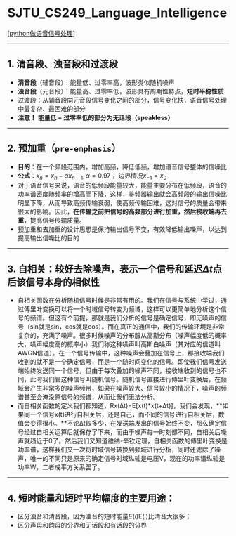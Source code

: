 # SJTU_CS249_Language_Intelligence

[[python做语音信号处理](https://www.cnblogs.com/LXP-Never/p/10078200.html#信号加窗%C2%A0)]

-------------

## 1. 清音段、浊音段和过渡段

- **清音段**（辅音段）：能量低、过零率高，波形类似随机噪声
- **浊音段**（元音段）：能量高、过零率低，波形具有周期性特点，**短时平稳性质**
- 过渡段：从辅音段向元音段信号变化之间的部分，信号变化快，语音信号处理中最复杂、最困难的部分
- **注意！** **能量低 + 过零率低的部分为无话段（speakless）**

---------

## 2. 预加重（`pre-emphasis`）

- **目的**：在一个频段范围内，增加高频，降低低频，增加语音信号整体的信噪比
- **公式**：$x_n = x_n - \alpha x_{n-1}, \alpha = 0.97$ ，边界情况$x_{-1} = x_0$
- 对于语音信号来说，语音的低频段能量较大，能量主要分布在低频段，语音的功率谱密度随频率的增高而下降，这样，鉴频器输出就会高频段的输出信噪比明显下降，从而导致高频传输衰弱，使高频传输困难，这对信号的质量会带来很大的影响。因此，**在传输之前把信号的高频部分进行加重，然后接收端再去重**，提高信号传输质量。
- 预加重和去加重的设计思想是保持输出信号不变，有效降低输出噪声，以达到提高输出信噪比的目的

------

## 3. 自相关：较好去除噪声，表示一个信号和延迟$\Delta t$点后该信号本身的相似性

- 自相关函数在分析随机信号时候是非常有用的。我们在信号与系统中学过，通过傅里叶变换可以将一个时域信号转变为频域，这样可以更简单地分析这个信号的频谱。但这有个前提，那就是我们分析的信号是确定信号，即无噪声的信号（sin就是sin，cos就是cos）。而在真正的通信中，我们的传输环境是非常复杂的，充满了噪声。很多时候噪声的分布服从高斯分布（噪声幅度低的概率大，噪声幅度高的概率小）我们称这种噪声叫高斯白噪声（其对应的信道叫AWGN信道）。在一个信号传输中，这种噪声会叠加在信号上，那接收端我们收到的就不是一个确定信号，而是一个随时间变化的信号。即使我们信号发送端始终发送同一个信号，但由于每次叠加的噪声不同，接收端收到的信号也不同，此时我们管这种信号叫随机信号。随机信号直接进行傅里叶变换后，在频域会产生非常多的噪声频带，如果在噪声较大、信号较小的情况下，噪声的频谱甚至会淹没原信号的频谱，从而让我们无法分析。
- 而自相关函数的定义我们都知道，Rx(Δt)=E[x(t)*x(t+Δt)]，我们会发现，**如果同一个信号x(t)进行自相关后，还是自己，而不同的信号进行自相关后，数值会变得很小。**不论Δt取多少，在发送端发出的信号始终不变，那么确定信号经过自相关运算后就保存了下来，而由于噪声每一时刻都不同，自相关后噪声就趋近于0了。然后我们又知道维纳-辛钦定理，自相关函数的傅里叶变换是功率谱，这样我们又一次将时域信号转换到频域进行分析，同时还滤除了噪声，唯一的不同只是原来的确定信号时域纵轴是电压V，现在的功率谱纵轴是功率W，二者成平方关系罢了。



-------------

## 4. 短时能量和短时平均幅度的主要用途：

- 区分浊音和清音段，因为浊音的短时能量𝐸(𝑖)E(i)比清音大很多；
- 区分声母和韵母的分界和无话段和有话段的分界